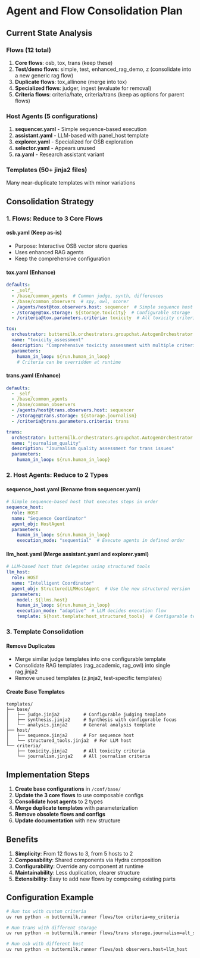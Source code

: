 # Agent and Flow Consolidation Plan

## Current State Analysis

### Flows (12 total)
1. **Core flows**: osb, tox, trans (keep these)
2. **Test/demo flows**: simple, test, enhanced_rag_demo, z (consolidate into a new generic rag flow)
3. **Duplicate flows**: tox_allinone (merge into tox)
4. **Specialized flows**: judger, ingest (evaluate for removal)
5. **Criteria flows**: criteria/hate, criteria/trans (keep as options for parent flows)

### Host Agents (5 configurations)
1. **sequencer.yaml** - Simple sequence-based execution
2. **assistant.yaml** - LLM-based with panel_host template
3. **explorer.yaml** - Specialized for OSB exploration
4. **selector.yaml** - Appears unused
5. **ra.yaml** - Research assistant variant

### Templates (50+ jinja2 files)
Many near-duplicate templates with minor variations

## Consolidation Strategy

### 1. Flows: Reduce to 3 Core Flows

#### osb.yaml (Keep as-is)
- Purpose: Interactive OSB vector store queries
- Uses enhanced RAG agents
- Keep the comprehensive configuration

#### tox.yaml (Enhance)
```yaml
defaults:
  - _self_
  - /base/common_agents  # Common judge, synth, differences
  - /base/common_observers  # spy, owl, scorer
  - /agents/host@tox.observers.host: sequencer  # Simple sequence host
  - /storage@tox.storage: ${storage.toxicity}  # Configurable storage
  - /criteria@tox.parameters.criteria: toxicity  # All toxicity criteria

tox:
  orchestrator: buttermilk.orchestrators.groupchat.AutogenOrchestrator
  name: "toxicity_assessment"
  description: "Comprehensive toxicity assessment with multiple criteria"
  parameters:
    human_in_loop: ${run.human_in_loop}
    # Criteria can be overridden at runtime
```

#### trans.yaml (Enhance)
```yaml
defaults:
  - _self_
  - /base/common_agents
  - /base/common_observers
  - /agents/host@trans.observers.host: sequencer
  - /storage@trans.storage: ${storage.journalism}
  - /criteria@trans.parameters.criteria: trans

trans:
  orchestrator: buttermilk.orchestrators.groupchat.AutogenOrchestrator
  name: "journalism_quality"
  description: "Journalism quality assessment for trans issues"
  parameters:
    human_in_loop: ${run.human_in_loop}
```

### 2. Host Agents: Reduce to 2 Types

#### sequence_host.yaml (Rename from sequencer.yaml)
```yaml
# Simple sequence-based host that executes steps in order
sequence_host:
  role: HOST
  name: "Sequence Coordinator"
  agent_obj: HostAgent
  parameters:
    human_in_loop: ${run.human_in_loop}
    execution_mode: "sequential"  # Execute agents in defined order
```

#### llm_host.yaml (Merge assistant.yaml and explorer.yaml)
```yaml
# LLM-based host that delegates using structured tools
llm_host:
  role: HOST
  name: "Intelligent Coordinator"
  agent_obj: StructuredLLMHostAgent  # Use the new structured version
  parameters:
    model: ${llms.host}
    human_in_loop: ${run.human_in_loop}
    execution_mode: "adaptive"  # LLM decides execution flow
    template: ${host.template:host_structured_tools}  # Configurable template
```

### 3. Template Consolidation

#### Remove Duplicates
- Merge similar judge templates into one configurable template
- Consolidate RAG templates (rag_academic, rag_owl) into single rag.jinja2
- Remove unused templates (z.jinja2, test-specific templates)

#### Create Base Templates
```
templates/
├── base/
│   ├── judge.jinja2         # Configurable judging template
│   ├── synthesis.jinja2     # Synthesis with configurable focus
│   └── analysis.jinja2      # General analysis template
├── host/
│   ├── sequence.jinja2      # For sequence host
│   └── structured_tools.jinja2  # For LLM host
└── criteria/
    ├── toxicity.jinja2      # All toxicity criteria
    └── journalism.jinja2    # All journalism criteria
```


## Implementation Steps

1. **Create base configurations** in `/conf/base/`
2. **Update the 3 core flows** to use composable configs
3. **Consolidate host agents** to 2 types
4. **Merge duplicate templates** with parameterization
5. **Remove obsolete flows and configs**
6. **Update documentation** with new structure

## Benefits

1. **Simplicity**: From 12 flows to 3, from 5 hosts to 2
2. **Composability**: Shared components via Hydra composition
3. **Configurability**: Override any component at runtime
4. **Maintainability**: Less duplication, clearer structure
5. **Extensibility**: Easy to add new flows by composing existing parts

## Configuration Example

```bash
# Run tox with custom criteria
uv run python -m buttermilk.runner flows/tox criteria=my_criteria

# Run trans with different storage
uv run python -m buttermilk.runner flows/trans storage.journalism=alt_storage

# Run osb with different host
uv run python -m buttermilk.runner flows/osb observers.host=llm_host
```